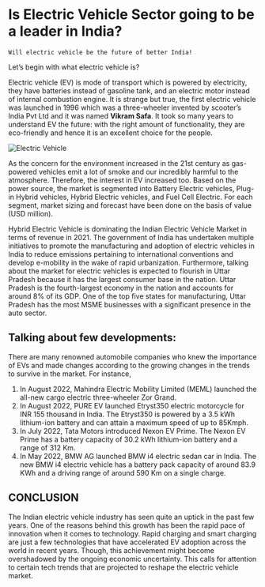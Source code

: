 # Is Electric Vehicle Sector going to be a leader in India?

	Will electric vehicle be the future of better India!
Let’s begin with what electric vehicle is?

Electric vehicle (EV) is mode of transport which is powered by electricity, they have batteries instead of gasoline tank, and an electric motor instead of internal combustion engine.
It is strange but true, the first electric vehicle was launched in 1996 which was a three-wheeler invented by scooter’s India Pvt Ltd and it was named **Vikram Safa**. It took so many years to understand EV the future: with the right amount of functionality, they are eco-friendly and hence it is an excellent choice for the people. 

![Electric Vehicle](https://www.interactone.com/wp-content/uploads/2020/07/shutterstock_539550748-scaled.jpg)

As the concern for the environment increased in the 21st century as gas-powered vehicles emit a lot of smoke and our incredibly harmful to the atmosphere. Therefore, the interest in EV increased too. 
Based on the power source, the market is segmented into Battery Electric vehicles, Plug-in Hybrid vehicles, Hybrid Electric vehicles, and Fuel Cell Electric. For each segment, market sizing and forecast have been done on the basis of value (USD million).

Hybrid Electric Vehicle is dominating the Indian Electric Vehicle Market in terms of revenue in 2021. The government of India has undertaken multiple initiatives to promote the manufacturing and adoption of electric vehicles in India to reduce emissions pertaining to international conventions and develop e-mobility in the wake of rapid urbanization.
Furthermore, talking about the market for electric vehicles is expected to flourish in Uttar Pradesh because it has the largest consumer base in the nation. Uttar Pradesh is the fourth-largest economy in the nation and accounts for around 8% of its GDP. One of the top five states for manufacturing, Uttar Pradesh has the most MSME businesses with a significant presence in the auto sector.

## Talking about few developments:

There are many renowned automobile companies who knew the importance of EVs and made changes according to the growing changes in the trends to survive in the market. For instance,

1.	In August 2022, Mahindra Electric Mobility Limited (MEML) launched the all-new cargo electric three-wheeler Zor Grand.
2.	In August 2022, PURE EV launched Etryst350 electric motorcycle for INR 155 thousand in India. The Etryst350 is powered by a 3.5 kWh lithium-ion battery and can attain a maximum speed of up to 85Kmph.
3.	In July 2022, Tata Motors introduced Nexon EV Prime. The Nexon EV Prime has a battery capacity of 30.2 kWh lithium-ion battery and a range of 312 Km.
4.	In May 2022, BMW AG launched BMW i4 electric sedan car in India. The new BMW i4 electric vehicle has a battery pack capacity of around 83.9 KWh and a driving range of around 590 Km on a single charge.


## CONCLUSION 

The Indian electric vehicle industry has seen quite an uptick in the past few years. One of the reasons behind this growth has been the rapid pace of innovation when it comes to technology. 
Rapid charging and smart charging are just a few technologies that have accelerated EV adoption across the world in recent years. Though, this achievement might become overshadowed by the ongoing economic uncertainty.
This calls for attention to certain tech trends that are projected to reshape the electric vehicle market.

